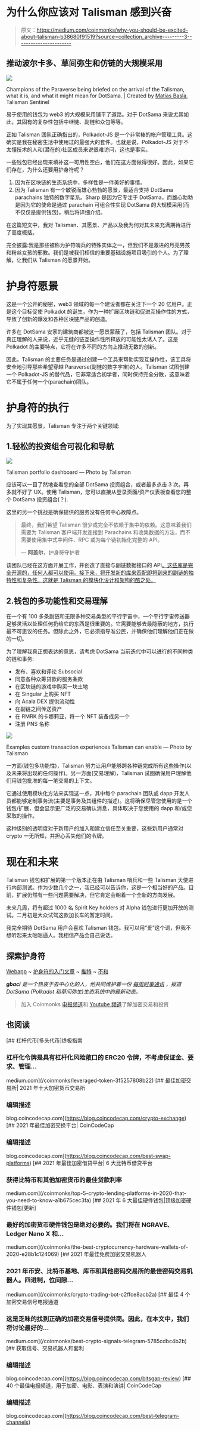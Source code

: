 # 为什么你应该对 Talisman 感到兴奋

> 原文：<https://medium.com/coinmonks/why-you-should-be-excited-about-talisman-b38680f91519?source=collection_archive---------3----------------------->

## 推动波尔卡多、草间弥生和仿链的大规模采用

![](img/0eade5397ee9157ee05c368de4ab1131.png)

Champions of the Paraverse being briefed on the arrival of the Talisman, what it is, and what it might mean for DotSama. | Created by [Matias Basla](https://www.instagram.com/matiasbasla), Talisman Sentinel

易于使用的钱包为 web3 的大规模采用铺平了道路。对于 DotSama 来说尤其如此，其固有的复杂性包括中继链、副链和众包等等。

正如 Talisman 团队正确指出的，Polkadot-JS 是一个非常棒的帐户管理工具。这确实是我在秘密生活中使用过的最强大的套件。也就是说，Polkadot-JS 对于不太懂技术的人和(潜在的)社区成员来说很难访问，这也是事实。

一些钱包已经出现来填补这一可用性空白，他们在这方面做得很好。因此，如果它们存在，为什么还要用护身符呢？

1.  因为在区块链的生态系统中，多样性是一件美好的事情。
2.  因为 Talisman 有一个敏锐而雄心勃勃的愿景，最适合支持 DotSama parachains 独特的数字星系。Sharp 是因为它专注于 DotSama，而雄心勃勃是因为它的使命是通过 parachain 可组合性实现 DotSama 的大规模采用(而不仅仅是提供钱包)。稍后将详细介绍。

在这篇短文中，我对 Talisman、其愿景、产品以及我为何对其未来充满期待进行了高度概括。

完全披露:我是那些被称为护符哨兵的特殊实体之一，但我们不是激进的月亮男孩和粉丝女孩的邪教。我们是被我们相信的重要基础设施项目吸引的个人。为了理解，让我们从 Talisman 的愿景开始。

# 护身符愿景

这是一个公开的秘密，web3 领域的每一个建设者都在关注下一个 20 亿用户。正是这个目标促使 Polkadot 的诞生，作为一种扩展区块链和促进互操作性的方式，导致了创新的爆发和各种区块链产品的创造。

许多在 DotSama 安家的建筑商都被这一愿景蒙蔽了，包括 Talisman 团队。对于真正理解的人来说，近乎无缝的链互操作性所释放的可能性太诱人了。这是 Polkadot 的主要特点，它将在许多不同的方向上推动无数的创新。

因此，Talisman 的主要任务是通过创建一个工具来帮助实现互操作性，该工具将安全地引导那些希望穿越 Paraverse(副链的数字宇宙)的人。Talisman 试图创建一个 Polkadot-JS 的替代品，它非常适合初学者，同时保持完全分散，这意味着它不属于任何一个(parachain)团队。

# 护身符的执行

为了实现其愿景，Talisman 专注于两个关键领域:

## 1.轻松的投资组合可视化和导航

![](img/af0c9dde506bd526a46553fec03910db.png)

Talisman portfolio dashboard — Photo by Talisman

应该可以一目了然地查看您的全部 DotSama 投资组合，或者最多点击 3 次。再多就不好了 UX。使用 Talisman，您可以直接从登录页面/资产仪表板查看您的整个 DotSama 投资组合(？).

这里的另一个挑战是确保提供的服务没有任何中心故障点。

> 最终，我们希望 Talisman 很少或完全不依赖于集中的依赖。这意味着我们需要为 Talisman 客户端开发连接到 Parachains 和收集数据的方法，而不需要使用集中式中间件、RPC 或为每个链初始化完整的 API。
> 
> — **阿盖尔**，护身符守护者

该团队已经在这方面开展工作，并创造了直接与副链数据接口的 API[。这些库是完全开源的，任何人都可以使用。接下来，将开发新的库来匹配即将到来的副链的独特性和复杂性。这就是 Talisman 的模块化设计和架构的酷之处。](https://github.com/TalismanSociety/api)

## 2.钱包的多功能性和交易理解

在一个有 100 多条副链和无限多种交易类型的平行宇宙中，一个平行宇宙传送器足够灵活以处理任何扔给它的东西是很重要的。它需要能够去最隐蔽的地方，执行最不可思议的任务。但除此之外，它必须指导准公民，并确保他们理解他们正在做的一切。

为了理解我真正想表达的意思，请考虑 DotSama 当前迭代中可以进行的不同种类的链和事务:

*   发布、喜欢和评论 Subsocial
*   同意各种众筹贷款的服务条款
*   在区块链的游戏中购买一块土地
*   在 Singular 上购买 NFT
*   向 Acala DEX 提供流动性
*   在副链之间传送资产
*   在 RMRK 的卡娜莉亚，将一个 NFT 装备成另一个
*   注册 PNS 名称

![](img/1d04ea620d98d9da433fbef13f7e2f6e.png)

Examples custom transaction experiences Talisman can enable — Photo by Talisman

一方面(钱包多功能性)，Talisman 努力让用户能够跨各种链完成所有这些操作(以及未来将出现的任何操作)。另一方面(交易理解)，Talisman 试图确保用户理解他们用钱包批准的每一笔交易的上下文。

它通过使用模块化方法来实现这一点，其中每个 parachain 团队或 dapp 开发人员都能够定制事务流(主要是事务及其组件的描述)。这将确保尽管您使用的是一个钱包/扩展，但会显示更广泛的交易确认消息，具体取决于您使用的 dapp 和/或您采取的操作。

这种级别的透明度对于新用户的加入和建立信任至关重要，这些新用户通常对 crypto 一无所知，并担心丢失他们的令牌。

# 现在和未来

Talisman 钱包和扩展的第一个版本正在由 Talisman 哨兵和一些 Talisman 天使进行内部测试。作为少数几个之一，我已经可以告诉你，这是一个相当好的产品。目前，扩展仍然有一些问题需要解决，但它肯定会朝着一个全新的方向发展。

未来几周，将有超过 1000 名 Spirit Key holders 对 Alpha 钱包进行更加开放的测试。二月初是大众试驾这款加长车的暂定时间。

我完全期待 DotSama 用户会喜欢 Talisman 钱包。我可以用“爱”这个词，但我不想听起来太咄咄逼人。我相信产品会自己说话。

## 探索护身符

[Webapp](http://app.talisman.xyz/) ~ [护身符的入门文章](/we-are-talisman/the-talisman-extension-is-here-247842989f9d) ~ [推特](https://twitter.com/wearetalisman) ~ [不和](https://discord.gg/Z63Bqte9jq)

***gbaci*** *是一个热衷于去中心化的人，他共同维护着一份* [*每周时事通讯*](https://newsletter.dotleap.com/subscribe) *，报道 DotSama (Polkadot 和草间弥生)生态系统中的最新动态。*

> 加入 Coinmonks [电报频道](https://t.me/coincodecap)和 [Youtube 频道](https://www.youtube.com/c/coinmonks/videos)了解加密交易和投资

## 也阅读

[](/coinmonks/leveraged-token-3f5257808b22) [## 杠杆代币[多头代币]终极指南

### 杠杆化令牌是具有杠杆化风险敞口的 ERC20 令牌，不考虑保证金、要求、管理…

medium.com](/coinmonks/leveraged-token-3f5257808b22) [](https://blog.coincodecap.com/crypto-exchange) [## 最佳加密交易所| 2021 年十大加密货币交易所

### 编辑描述

blog.coincodecap.com](https://blog.coincodecap.com/crypto-exchange) [](https://blog.coincodecap.com/best-swap-platforms) [## 2021 年最佳加密交换平台| CoinCodeCap

### 编辑描述

blog.coincodecap.com](https://blog.coincodecap.com/best-swap-platforms) [](/coinmonks/top-5-crypto-lending-platforms-in-2020-that-you-need-to-know-a1b675cec3fa) [## 2021 年最佳加密借贷平台| 6 大比特币借贷平台

### 获得比特币和其他加密货币的最佳贷款利率

medium.com](/coinmonks/top-5-crypto-lending-platforms-in-2020-that-you-need-to-know-a1b675cec3fa) [](/coinmonks/the-best-cryptocurrency-hardware-wallets-of-2020-e28b1c124069) [## 2021 年 6 大最佳硬件钱包|顶级加密硬件钱包[更新]

### 最好的加密货币硬件钱包是绝对必要的。我们将在 NGRAVE、Ledger Nano X 和…

medium.com](/coinmonks/the-best-cryptocurrency-hardware-wallets-of-2020-e28b1c124069) [](/coinmonks/crypto-trading-bot-c2ffce8acb2a) [## 2021 年最佳免费加密交易机器人

### 2021 年币安、比特币基地、库币和其他密码交易所的最佳密码交易机器人。四进制，位间隙…

medium.com](/coinmonks/crypto-trading-bot-c2ffce8acb2a) [](/coinmonks/best-crypto-signals-telegram-5785cdbc4b2b) [## 最佳 4 个加密交易信号电报通道

### 这是乏味的找到正确的加密交易信号提供商。因此，在本文中，我们将讨论最好的…

medium.com](/coinmonks/best-crypto-signals-telegram-5785cdbc4b2b) [](https://blog.coincodecap.com/bitsgap-review) [## 获取信号、交易机器人和套利

### 编辑描述

blog.coincodecap.com](https://blog.coincodecap.com/bitsgap-review) [](https://blog.coincodecap.com/best-telegram-channels) [## 40 个最佳电报频道，用于加密、电影、表演和演讲| CoinCodeCap

### 编辑描述

blog.coincodecap.com](https://blog.coincodecap.com/best-telegram-channels)